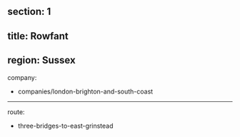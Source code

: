 section: 1
----
title: Rowfant
----
region: Sussex
----
company:
- companies/london-brighton-and-south-coast
----
route:
- three-bridges-to-east-grinstead

